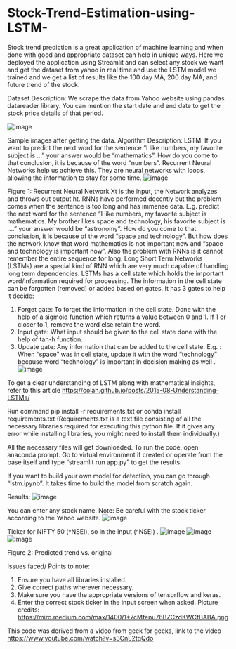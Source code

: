 # Stock-Trend-Estimation-using-LSTM-
Stock trend prediction is a great application of machine learning and when done with good and appropriate dataset can help in unique ways. Here we deployed the application using Streamlit and can select any stock we want and get the dataset from yahoo in real time and use the LSTM model we trained and we get a list of results like the 100 day MA, 200 day MA, and future trend of the stock.

Dataset Description:
We scrape the data from Yahoo website using pandas datareader library. You can mention the start date and end date to get the stock price details of that period.

![image](https://user-images.githubusercontent.com/88571564/178117469-a75469fe-4ea2-4fbe-9f3c-8d26b6173ab8.png)


Sample images after getting the data.
Algorithm Description:
LSTM:
If you want to predict the next word for the sentence “I like numbers, my favorite subject is …” your answer would be “mathematics”. How do you come to that conclusion, it is because of the word “numbers”. Recurrent Neural Networks help us achieve this. They are neural networks with loops, allowing the information to stay for some time.
 ![image](https://user-images.githubusercontent.com/88571564/178117480-6bc652f5-3f6b-492d-a021-eb5415993c94.png)

Figure 1: Recurrent Neural Network
Xt is the input, the Network analyzes and throws out output ht. RNNs have performed decently but the problem comes when the sentence is too long and has immense data. E.g. predict the next word for the sentence “I like numbers, my favorite subject is mathematics. My brother likes space and technology, his favorite subject is ….” your answer would be “astronomy”. How do you come to that conclusion, it is because of the word “space and technology”.
But how does the network know that word mathematics is not important now and “space and technology is important now”. Also the problem with RNNs is it cannot remember the entire sequence for long. Long Short Term Networks (LSTMs) are a special kind of RNN which are very much capable of handling long term dependencies. LSTMs has a cell state which holds the important word/information required for processing. The information in the cell state can be forgotten (removed) or added based on gates. It has 3 gates to help it decide:
1.	Forget gate: To forget the information in the cell state. Done with the help of a sigmoid function which returns a value between 0 and 1. If 1 or closer to 1, remove the word else retain the word.  
2.	Input gate: What input should be given to the cell state done with the help of tan-h function. 
3.	Update gate: Any information that can be added to the cell state. E.g. : When “space” was in cell state, update it with the word “technology” because word “technology” is important in decision making as well .
 ![image](https://user-images.githubusercontent.com/88571564/178117492-0a8a0a07-9170-48a5-b053-6a8aa69d8f25.png)

To get a clear understanding of LSTM along with mathematical insights, refer to this article https://colah.github.io/posts/2015-08-Understanding-LSTMs/

Run command pip install -r requirements.txt or conda install requirements.txt (Requirements.txt is a text file consisting of all the necessary libraries required for executing this python file. If it gives any error while installing libraries, you might need to install them individually.)
 
All the necessary files will get downloaded. To run the code, open anaconda prompt. Go to virtual environment if created or operate from the base itself and type “streamlit run app.py” to get the results.
 
 If you want to build your own model for detection, you can go through “lstm.ipynb”. It takes time to build the model from scratch again.


Results:
 ![image](https://user-images.githubusercontent.com/88571564/178117522-90f58948-1c28-4637-a042-569a46f1fa76.png)

You can enter any stock name.
Note: Be careful with the stock ticker according to the Yahoo website.
 ![image](https://user-images.githubusercontent.com/88571564/178117528-4cc9a6fe-a819-49e3-98e6-8e8f45a1ee91.png)

Ticker for NIFTY 50 (^NSEI), so in the input (^NSEI) .
![image](https://user-images.githubusercontent.com/88571564/178117533-b0880fd0-ea78-4e2d-b8a0-1043820fa691.png)
![image](https://user-images.githubusercontent.com/88571564/178117539-7055e522-659e-4df4-8d2b-cf70d0f2b1c3.png)
![image](https://user-images.githubusercontent.com/88571564/178117547-e383b39f-217e-49cb-9e0f-4409d6f20fb7.png)

 
Figure 2: Predicted trend vs. original

Issues faced/ Points to note:
1.	Ensure you have all libraries installed.
2.	Give correct paths wherever necessary.
3.	Make sure you have the appropriate versions of tensorflow and keras.
4.	Enter the correct stock ticker in the input screen when asked.
Picture credits: https://miro.medium.com/max/1400/1*7cMfenu76BZCzdKWCfBABA.png


This code was derived from a video from geek for geeks, link to the video https://www.youtube.com/watch?v=s3CnE2tqQdo
